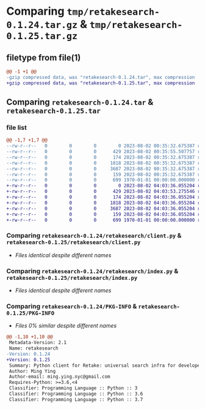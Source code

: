 # Comparing `tmp/retakesearch-0.1.24.tar.gz` & `tmp/retakesearch-0.1.25.tar.gz`

## filetype from file(1)

```diff
@@ -1 +1 @@
-gzip compressed data, was "retakesearch-0.1.24.tar", max compression
+gzip compressed data, was "retakesearch-0.1.25.tar", max compression
```

## Comparing `retakesearch-0.1.24.tar` & `retakesearch-0.1.25.tar`

### file list

```diff
@@ -1,7 +1,7 @@
--rw-r--r--   0        0        0        0 2023-08-02 00:35:32.675387 retakesearch-0.1.24/README.md
--rw-r--r--   0        0        0      429 2023-08-02 00:35:55.507757 retakesearch-0.1.24/pyproject.toml
--rw-r--r--   0        0        0      174 2023-08-02 00:35:32.675387 retakesearch-0.1.24/retakesearch/__init__.py
--rw-r--r--   0        0        0     1818 2023-08-02 00:35:32.675387 retakesearch-0.1.24/retakesearch/client.py
--rw-r--r--   0        0        0     3687 2023-08-02 00:35:32.675387 retakesearch-0.1.24/retakesearch/index.py
--rw-r--r--   0        0        0      159 2023-08-02 00:35:32.675387 retakesearch-0.1.24/retakesearch/search.py
--rw-r--r--   0        0        0      699 1970-01-01 00:00:00.000000 retakesearch-0.1.24/PKG-INFO
+-rw-r--r--   0        0        0        0 2023-08-02 04:03:36.055204 retakesearch-0.1.25/README.md
+-rw-r--r--   0        0        0      429 2023-08-02 04:03:53.275546 retakesearch-0.1.25/pyproject.toml
+-rw-r--r--   0        0        0      174 2023-08-02 04:03:36.055204 retakesearch-0.1.25/retakesearch/__init__.py
+-rw-r--r--   0        0        0     1818 2023-08-02 04:03:36.055204 retakesearch-0.1.25/retakesearch/client.py
+-rw-r--r--   0        0        0     3687 2023-08-02 04:03:36.055204 retakesearch-0.1.25/retakesearch/index.py
+-rw-r--r--   0        0        0      159 2023-08-02 04:03:36.055204 retakesearch-0.1.25/retakesearch/search.py
+-rw-r--r--   0        0        0      699 1970-01-01 00:00:00.000000 retakesearch-0.1.25/PKG-INFO
```

### Comparing `retakesearch-0.1.24/retakesearch/client.py` & `retakesearch-0.1.25/retakesearch/client.py`

 * *Files identical despite different names*

### Comparing `retakesearch-0.1.24/retakesearch/index.py` & `retakesearch-0.1.25/retakesearch/index.py`

 * *Files identical despite different names*

### Comparing `retakesearch-0.1.24/PKG-INFO` & `retakesearch-0.1.25/PKG-INFO`

 * *Files 0% similar despite different names*

```diff
@@ -1,10 +1,10 @@
 Metadata-Version: 2.1
 Name: retakesearch
-Version: 0.1.24
+Version: 0.1.25
 Summary: Python client for Retake: universal search infra for developers
 Author: Ming Ying
 Author-email: ming.ying.nyc@gmail.com
 Requires-Python: >=3.6,<4
 Classifier: Programming Language :: Python :: 3
 Classifier: Programming Language :: Python :: 3.6
 Classifier: Programming Language :: Python :: 3.7
```

